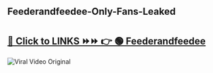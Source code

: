 
 ## Feederandfeedee-Only-Fans-Leaked

# <h2><a href="https://clipsfans.com/Feederandfeedee&ref=git">🔗 Click to LINKS ⏩⏩ 👉 🟢 Feederandfeedee </a></h2>

<a href="https://clipsfans.com/Feederandfeedee&ref=git" rel="nofollow" data-target="animated-image.originalLink"><img src="https://i.ibb.co.com/xMMVF88/686577567.gif" alt="Viral Video Original" style="max-width: 100%; display: inline-block;" data-target="animated-image.originalImage"></a>
